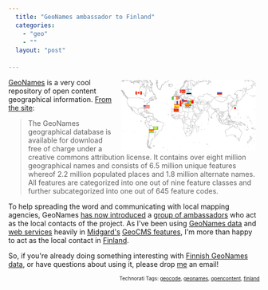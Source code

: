 ```yaml
---
  title: "GeoNames ambassador to Finland"
  categories: 
    - "geo"
    - ""
  layout: "post"

---
```

<img src="/files/GeoNamesAmbassadors20071018.png" height="141" width="270" border="0" align="right" hspace="8" vspace="4" alt="Geonamesambassadors20071018" style="float: right;" />
<a href="http://www.geonames.org/">GeoNames</a> is a very cool repository of open content geographical information. <a href="http://www.geonames.org/about.html">From the site</a>:

<blockquote>The GeoNames geographical database is available for download free of charge under a creative commons attribution license. It contains over eight million geographical names and consists of 6.5 million unique features whereof 2.2 million populated places and 1.8 million alternate names. All features are categorized into one out of nine feature classes and further subcategorized into one out of 645 feature codes.</blockquote>To help spreading the word and communicating with local mapping agencies, GeoNames <a href="http://geonames.wordpress.com/2007/10/19/geonames-ambassadors/">has now introduced</a> a <a href="http://www.geonames.org/team.html">group of ambassadors</a> who act as the local contacts of the project. As I've been using <a href="http://download.geonames.org/export/dump/">GeoNames data</a> and <a href="http://www.geonames.org/export/">web services</a> heavily in <a href="http://www.midgard-project.org/">Midgard's</a> <a href="http://en.wikipedia.org/wiki/GeoCMS">GeoCMS features</a>, I'm more than happy to act as the local contact in <a href="http://en.wikipedia.org/wiki/Finland">Finland</a>.

So, if you're already doing something interesting with <a href="http://www.geonames.org/statistics/finland.html">Finnish GeoNames data</a>, or have questions about using it, please drop <a href="http://bergie.iki.fi/">me</a> an email!
<!-- technorati tags start --><p style="text-align:right;font-size:10px;">Technorati Tags: <a href="http://www.technorati.com/tag/geocode" rel="tag">geocode</a>, <a href="http://www.technorati.com/tag/geonames" rel="tag">geonames</a>, <a href="http://www.technorati.com/tag/opencontent" rel="tag">opencontent</a>, <a href="http://www.technorati.com/tag/finland" rel="tag">finland</a></p><!-- technorati tags end -->